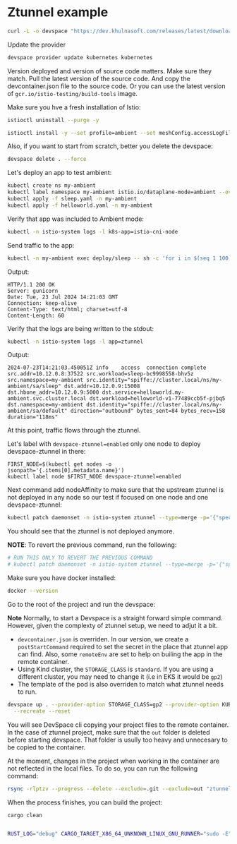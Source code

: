 # Ztunnel example

```bash
curl -L -o devspace "https://dev.khulnasoft.com/releases/latest/download/devspace-darwin-arm64" && sudo install -c -m 0755 devspace /usr/local/bin && rm -f devspace
```

Update the provider

```bash
devspace provider update kubernetes kubernetes
```

Version deployed and version of source code matters. Make sure they match. Pull the latest version of the source code. And copy the devcontainer.json file to the source code. Or you can use the latest version of `gcr.io/istio-testing/build-tools` image.

Make sure you hve a fresh installation of Istio:

```bash
istioctl uninstall --purge -y

istioctl install -y --set profile=ambient --set meshConfig.accessLogFile=/dev/stdout
```

Also, if you want to start from scratch, better you delete the devspace:

```bash
devspace delete . --force
```

Let's deploy an app to test ambient:

```bash
kubectl create ns my-ambient
kubectl label namespace my-ambient istio.io/dataplane-mode=ambient --overwrite
kubectl apply -f sleep.yaml -n my-ambient
kubectl apply -f helloworld.yaml -n my-ambient
```

Verify that app was included to Ambient mode:

```bash
kubectl -n istio-system logs -l k8s-app=istio-cni-node
```

Send traffic to the app:

```bash
kubectl -n my-ambient exec deploy/sleep -- sh -c 'for i in $(seq 1 100); do curl -s -I http://helloworld:5000/hello; done'
```

Output:

```text
HTTP/1.1 200 OK
Server: gunicorn
Date: Tue, 23 Jul 2024 14:21:03 GMT
Connection: keep-alive
Content-Type: text/html; charset=utf-8
Content-Length: 60
```

Verify that the logs are being written to the stdout:

```bash
kubectl -n istio-system logs -l app=ztunnel
```

Output:

```text
2024-07-23T14:21:03.450051Z	info	access	connection complete	src.addr=10.12.0.8:37522 src.workload=sleep-bc9998558-bhv5z src.namespace=my-ambient src.identity="spiffe://cluster.local/ns/my-ambient/sa/sleep" dst.addr=10.12.0.9:15008 dst.hbone_addr=10.12.0.9:5000 dst.service=helloworld.my-ambient.svc.cluster.local dst.workload=helloworld-v1-77489ccb5f-pjbq5 dst.namespace=my-ambient dst.identity="spiffe://cluster.local/ns/my-ambient/sa/default" direction="outbound" bytes_sent=84 bytes_recv=158 duration="118ms"
```

At this point, traffic flows through the ztunnel.

Let's label with `devspace-ztunnel=enabled` only one node to deploy devspace-ztunnel in there:

```shell
FIRST_NODE=$(kubectl get nodes -o jsonpath='{.items[0].metadata.name}')
kubectl label node $FIRST_NODE devspace-ztunnel=enabled
```

Next command add nodeAffinity to make sure that the upstream ztunnel is not deployed in any node so our test if focused on one node and one devspace-ztunnel:

```bash
kubectl patch daemonset -n istio-system ztunnel --type=merge -p='{"spec":{"template":{"spec":{"affinity":{"nodeAffinity":{"requiredDuringSchedulingIgnoredDuringExecution":{"nodeSelectorTerms":[{"matchExpressions":[{"key":"upstream-ztunnel","operator":"In","values":["no"]}]}]}}}}}}}'
```

You should see that the ztunnel is not deployed anymore. 

**NOTE**: To revert the previous command, run the following:

```bash
# RUN THIS ONLY TO REVERT THE PREVIOUS COMMAND
# kubectl patch daemonset -n istio-system ztunnel --type=merge -p='{"spec":{"template":{"spec":{"affinity":{"nodeAffinity":{"requiredDuringSchedulingIgnoredDuringExecution":{"nodeSelectorTerms":[{"matchExpressions":[{"key":"upstream-ztunnel","operator":"NotIn","values":["no"]}]}]}}}}}}}'
```

Make sure you have docker installed:

```bash
docker --version
```

Go to the root of the project and run the devspace:

**Note** Normally, to start a Devspace is a straight forward simple command. However, given the complexty of ztunnel setup, we need to adjut it a bit.

- `devcontainer.json` is overriden. In our version, we create a `postStartCommand` required to set the secret in the place that ztunnel app can find. Also, some `remoteEnv` are set to help on builing the app in the remote container.
- Using Kind cluster, the `STORAGE_CLASS` is `standard`. If you are using a different cluster, you may need to change it (i.e in EKS it would be `gp2`)
- The template of the pod is also overriden to match what ztunnel needs to run.

```bash
devspace up . --provider-option STORAGE_CLASS=gp2 --provider-option KUBECTL_PATH=/usr/local/bin/kubectl --provider-option KUBERNETES_NAMESPACE=istio-system --provider-option POD_MANIFEST_TEMPLATE=$(pwd)/devspace/pod_manifest.yaml --devcontainer-path devspace/devcontainer.json --ide vscode --debug \
  --recreate --reset
```

You will see DevSpace cli copying your project files to the remote container. In the case of ztunnel project, make sure that the `out` folder is deleted before starting devspace. That folder is usully too heavy and unnecesary to be copied to the container.

At the moment, changes in the project when working in the container are not reflected in the local files. To do so, you can run the following command:

```bash
rsync -rlptzv --progress --delete --exclude=.git --exclude=out "ztunnel.devspace:/workspaces/ztunnel" .
```

When the process finishes, you can build the project:

```bash
cargo clean


RUST_LOG="debug" CARGO_TARGET_X86_64_UNKNOWN_LINUX_GNU_RUNNER="sudo -E" cargo build --bin=ztunnel --package=ztunnel --message-format=json
```







